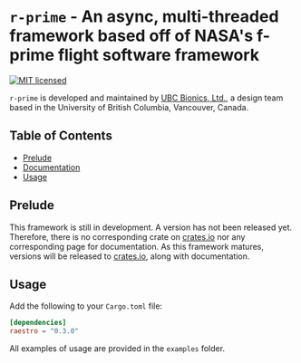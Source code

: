 # `r-prime` - An async, multi-threaded framework based off of NASA's f-prime flight software framework
[![MIT licensed](https://img.shields.io/badge/license-MIT-blue.svg)](LICENSE.md)

`r-prime` is developed and maintained by [UBC Bionics, Ltd.](https://ubcbionics.com/), a design team based in the University of British Columbia, Vancouver, Canada.

## Table of Contents
- [Prelude](#Prelude)
- [Documentation](#Documentation)
- [Usage](#Usage)

## Prelude
This framework is still in development.
A version has not been released yet.
Therefore, there is no corresponding crate on [crates.io](https://crates.io) nor any corresponding page for documentation.
As this framework matures, versions will be released to [crates.io](https://crates.io), along with documentation.

## Usage
Add the following to your `Cargo.toml` file:
```toml
[dependencies]
raestro = "0.3.0"
```
All examples of usage are provided in the `examples` folder.
